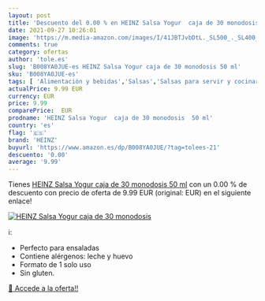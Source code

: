 ```yaml
---
layout: post
title: 'Descuento del 0.00 % en HEINZ Salsa Yogur  caja de 30 monodosis '
date: 2021-09-27 10:26:01
image: 'https://m.media-amazon.com/images/I/41JBTJvbDtL._SL500_._SL400_.jpg'
comments: true
category: ofertas
author: 'tole.es'
slug: 'B008YA0JUE-es HEINZ Salsa Yogur caja de 30 monodosis 50 ml'
sku: 'B008YA0JUE-es'
tags: [ 'Alimentación y bebidas','Salsas','Salsas para servir y cocinar','heinz','yogur', ]
actualPrice: 9.99 EUR
currency: EUR
price: 9.99
comparePrice:  EUR
prodname: 'HEINZ Salsa Yogur  caja de 30 monodosis  50 ml'
country: 'es'
flag: '🇪🇸'
brand: 'HEINZ'
buyurl: 'https://www.amazon.es/dp/B008YA0JUE/?tag=tolees-21'
descuento: '0.00'
average: '9.99'
---
```


Tienes [HEINZ Salsa Yogur  caja de 30 monodosis  50 ml](https://www.amazon.es/dp/B008YA0JUE/?tag=tolees-21) con un 0.00 % de descuento con precio de oferta de 9.99 EUR (original:  EUR) en el siguiente enlace!

[![HEINZ Salsa Yogur  caja de 30 monodosis ](https://m.media-amazon.com/images/I/41JBTJvbDtL._SL500_._SL400_.jpg)](https://www.amazon.es/dp/B008YA0JUE/?tag=tolees-21)

ℹ️:

- Perfecto para ensaladas
- Contiene alérgenos: leche y huevo
- Formato de 1 solo uso
- Sin gluten.

[🛒 Accede a la oferta!!](https://www.amazon.es/dp/B008YA0JUE/?tag=tolees-21)
